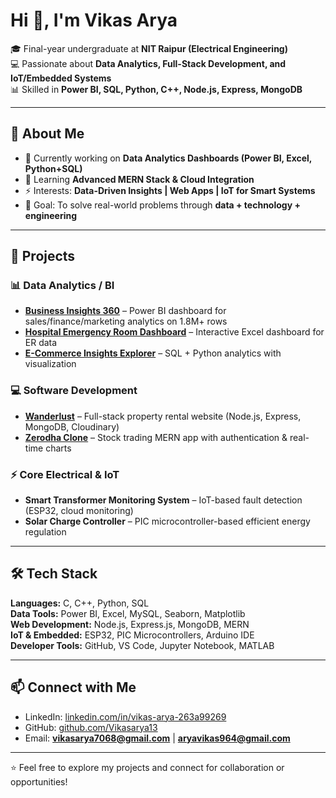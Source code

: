# Hi 👋, I'm Vikas Arya  

🎓 Final-year undergraduate at **NIT Raipur (Electrical Engineering)**  
💻 Passionate about **Data Analytics, Full-Stack Development, and IoT/Embedded Systems**  
📊 Skilled in **Power BI, SQL, Python, C++, Node.js, Express, MongoDB**  

---

## 🔹 About Me
- 🔭 Currently working on **Data Analytics Dashboards (Power BI, Excel, Python+SQL)**  
- 🌱 Learning **Advanced MERN Stack & Cloud Integration**  
- ⚡ Interests: **Data-Driven Insights | Web Apps | IoT for Smart Systems**  
- 🎯 Goal: To solve real-world problems through **data + technology + engineering**  

---

## 🚀 Projects

### 📊 Data Analytics / BI
- **[Business Insights 360](https://github.com/Vikasarya13/Business_Insights_360)** – Power BI dashboard for sales/finance/marketing analytics on 1.8M+ rows  
- **[Hospital Emergency Room Dashboard](https://github.com/Vikasarya13/Hospital_Emergency_Room_Dashboard)** – Interactive Excel dashboard for ER data  
- **[E-Commerce Insights Explorer](https://github.com/Vikasarya13/E-Commerce-Insights-Explorer)** – SQL + Python analytics with visualization  

### 💻 Software Development
- **[Wanderlust](https://github.com/Vikasarya13/wanderlust)** – Full-stack property rental website (Node.js, Express, MongoDB, Cloudinary)  
- **[Zerodha Clone](https://github.com/Vikasarya13/Zerodha/tree/main)** – Stock trading MERN app with authentication & real-time charts  

### ⚡ Core Electrical & IoT
- **Smart Transformer Monitoring System** – IoT-based fault detection (ESP32, cloud monitoring)  
- **Solar Charge Controller** – PIC microcontroller-based efficient energy regulation  

---

## 🛠️ Tech Stack

**Languages:** C, C++, Python, SQL  
**Data Tools:** Power BI, Excel, MySQL, Seaborn, Matplotlib  
**Web Development:** Node.js, Express.js, MongoDB, MERN  
**IoT & Embedded:** ESP32, PIC Microcontrollers, Arduino IDE  
**Developer Tools:** GitHub, VS Code, Jupyter Notebook, MATLAB  

---

## 📫 Connect with Me
- LinkedIn: [linkedin.com/in/vikas-arya-263a99269](https://www.linkedin.com/in/vikas-arya-263a99269/)  
- GitHub: [github.com/Vikasarya13](https://github.com/Vikasarya13)  
- Email: **vikasarya7068@gmail.com** | **aryavikas964@gmail.com**  

---

⭐️ Feel free to explore my projects and connect for collaboration or opportunities!
